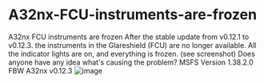 # A32nx-FCU-instruments-are-frozen
A32nx FCU instruments  are frozen
After the stable update from v0.12.1 to v0.12.3. the instruments in the Glareshield (FCU) are no longer available. All the indicator lights are on, and everything is frozen. (see screenshot)
Does anyone have any idea what's causing the problem?
MSFS Version 1.38.2.0
FBW A32nx v0.12.3
![image](https://github.com/user-attachments/assets/bbfa8996-1a04-4d5e-adf0-4172993c6b78)
